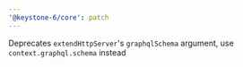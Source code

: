 ```yaml
---
'@keystone-6/core': patch
---
```


Deprecates `extendHttpServer`'s `graphqlSchema` argument, use `context.graphql.schema` instead
